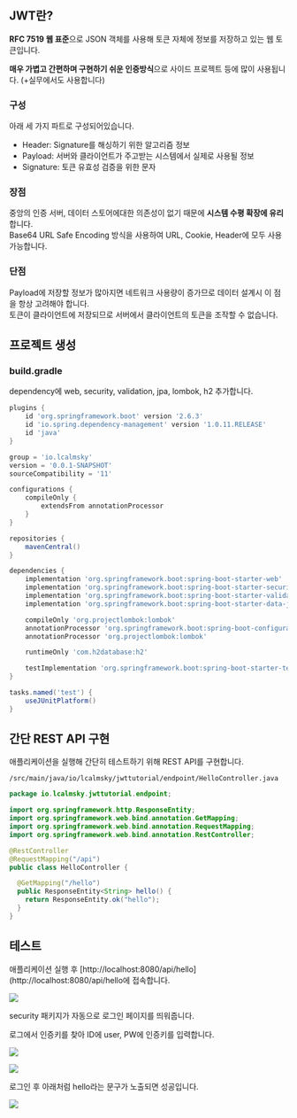 ## JWT란?

**RFC 7519 웹 표준**으로 JSON 객체를 사용해 토큰 자체에 정보를 저장하고 있는 웹 토큰입니다.

**매우 가볍고 간편하며 구현하기 쉬운 인증방식**으로 사이드 프로젝트 등에 많이 사용됩니다. (+실무에서도 사용합니다)

### 구성

아래 세 가지 파트로 구성되어있습니다.

* Header: Signature를 해싱하기 위한 알고리즘 정보
* Payload: 서버와 클라이언트가 주고받는 시스템에서 실제로 사용될 정보
* Signature: 토큰 유효성 검증을 위한 문자

### 장점

중앙의 인증 서버, 데이터 스토어에대한 의존성이 없기 때문에 **시스템 수평 확장에 유리**합니다.  
Base64 URL Safe Encoding 방식을 사용하여 URL, Cookie, Header에 모두 사용 가능합니다.

### 단점

Payload에 저장할 정보가 많아지면 네트워크 사용량이 증가므로 데이터 설계시 이 점을 항상 고려해야 합니다.  
토큰이 클라이언트에 저장되므로 서버에서 클라이언트의 토큰을 조작할 수 없습니다.

## 프로젝트 생성

### build.gradle

dependency에 web, security, validation, jpa, lombok, h2 추가합니다.

```groovy
plugins {
    id 'org.springframework.boot' version '2.6.3'
    id 'io.spring.dependency-management' version '1.0.11.RELEASE'
    id 'java'
}

group = 'io.lcalmsky'
version = '0.0.1-SNAPSHOT'
sourceCompatibility = '11'

configurations {
    compileOnly {
        extendsFrom annotationProcessor
    }
}

repositories {
    mavenCentral()
}

dependencies {
    implementation 'org.springframework.boot:spring-boot-starter-web'
    implementation 'org.springframework.boot:spring-boot-starter-security'
    implementation 'org.springframework.boot:spring-boot-starter-validation'
    implementation 'org.springframework.boot:spring-boot-starter-data-jpa'

    compileOnly 'org.projectlombok:lombok'
    annotationProcessor 'org.springframework.boot:spring-boot-configuration-processor'
    annotationProcessor 'org.projectlombok:lombok'

    runtimeOnly 'com.h2database:h2'

    testImplementation 'org.springframework.boot:spring-boot-starter-test'
}

tasks.named('test') {
    useJUnitPlatform()
}
```

## 간단 REST API 구현

애플리케이션을 실행해 간단히 테스트하기 위해 REST API를 구현합니다.

`/src/main/java/io/lcalmsky/jwttutorial/endpoint/HelloController.java`

```java
package io.lcalmsky.jwttutorial.endpoint;

import org.springframework.http.ResponseEntity;
import org.springframework.web.bind.annotation.GetMapping;
import org.springframework.web.bind.annotation.RequestMapping;
import org.springframework.web.bind.annotation.RestController;

@RestController
@RequestMapping("/api")
public class HelloController {

  @GetMapping("/hello")
  public ResponseEntity<String> hello() {
    return ResponseEntity.ok("hello");
  }
}
```

## 테스트

애플리케이션 실행 후 [http://localhost:8080/api/hello](http://localhost:8080/api/hello에 접속합니다.

![](![](https://raw.githubusercontent.com/lcalmsky/jwt-tutorial/master/resources/images/01-01.png))

security 패키지가 자동으로 로그인 페이지를 띄워줍니다.

로그에서 인증키를 찾아 ID에 user, PW에 인증키를 입력합니다.

![](![](https://raw.githubusercontent.com/lcalmsky/jwt-tutorial/master/resources/images/01-02.png))

![](![](https://raw.githubusercontent.com/lcalmsky/jwt-tutorial/master/resources/images/01-03.png))

로그인 후 아래처럼 hello라는 문구가 노출되면 성공입니다.

![](![](https://raw.githubusercontent.com/lcalmsky/jwt-tutorial/master/resources/images/01-04.png))